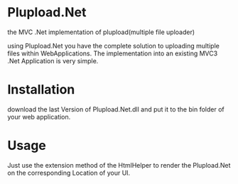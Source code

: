 Plupload.Net
============

the MVC .Net implementation of plupload(multiple file uploader)

using Plupload.Net you have the complete solution to uploading multiple files within WebApplications. The implementation into an existing MVC3 .Net Application is very simple. 


Installation
============

download the last Version of Plupload.Net.dll and put it to the bin folder of your web application.


Usage
=====

Just use the extension method of the HtmlHelper to render the Plupload.Net on the corresponding Location of your UI.
